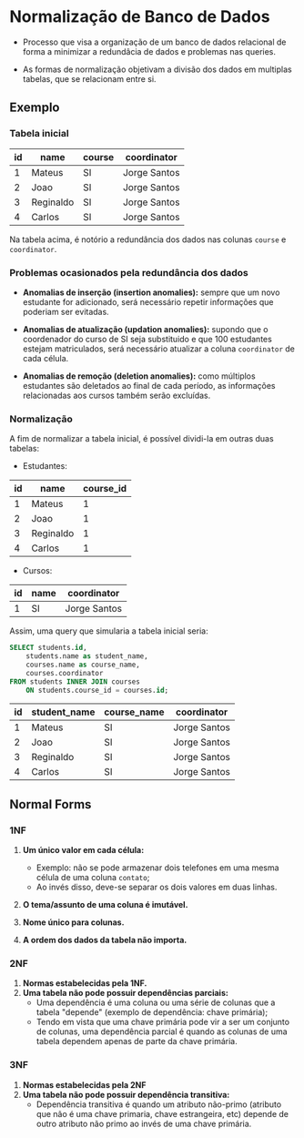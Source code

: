 # Normalização de Banco de Dados

* Processo que visa a organização de um banco de dados relacional de forma a minimizar a redundâcia de dados e problemas nas queries.

* As formas de normalização objetivam a divisão dos dados em multiplas tabelas, que se relacionam entre si.

## Exemplo

### Tabela inicial

 id |   name    | course | coordinator
----|-----------|--------|-------------
  1 | Mateus    | SI     | Jorge Santos
  2 | Joao      | SI     | Jorge Santos
  3 | Reginaldo | SI     | Jorge Santos
  4 | Carlos    | SI     | Jorge Santos

Na tabela acima, é notório a redundância dos dados nas colunas ```course``` e ```coordinator```.

### Problemas ocasionados pela redundância dos dados
* __Anomalias de inserção (insertion anomalies):__ sempre que um novo estudante for adicionado, será necessário repetir informações que poderiam ser evitadas.
	
* __Anomalias de atualização (updation anomalies):__ supondo que o coordenador do curso de SI seja substituido e que 100 estudantes estejam matriculados, será necessário atualizar a coluna ```coordinator``` de cada célula.

* __Anomalias de remoção (deletion anomalies):__ como múltiplos estudantes são deletados ao final de cada período, as informações relacionadas aos cursos também serão excluídas.

### Normalização

A fim de normalizar a tabela inicial, é possível dividi-la em outras duas tabelas:

* Estudantes:

 id |   name    | course_id
----|-----------|-----------
  1 | Mateus    |         1
  2 | Joao      |         1
  3 | Reginaldo |         1
  4 | Carlos    |         1

* Cursos:

 id | name | coordinator
----|------|-------------
  1 | SI   | Jorge Santos

Assim, uma query que simularia a tabela inicial seria:

```sql
SELECT students.id,
	students.name as student_name, 
    courses.name as course_name, 
    courses.coordinator 
FROM students INNER JOIN courses 
    ON students.course_id = courses.id;
 ```

 id | student_name | course_name | coordinator
----|--------------|-------------|--------------
  1 | Mateus       | SI          | Jorge Santos
  2 | Joao         | SI          | Jorge Santos
  3 | Reginaldo    | SI          | Jorge Santos	
  4 | Carlos       | SI          | Jorge Santos

## Normal Forms

### 1NF
1. __Um único valor em cada célula:__
    - Exemplo: não se pode armazenar dois telefones em uma mesma célula de uma coluna ```contato```;
    - Ao invés disso, deve-se separar os dois valores em duas linhas.

2. __O tema/assunto de uma coluna é imutável.__
3. __Nome único para colunas.__
4. __A ordem dos dados da tabela não importa.__

### 2NF
1. __Normas estabelecidas pela 1NF.__
2. __Uma tabela não pode possuir dependências parciais:__
    - Uma dependência é uma coluna ou uma série de colunas que a tabela "depende" (exemplo de dependência: chave primária);
    - Tendo em vista que uma chave primária pode vir a ser um conjunto de colunas, uma dependência parcial é quando as colunas de uma tabela dependem apenas de parte da chave primária.

### 3NF
1. __Normas estabelecidas pela 2NF__
2. __Uma tabela não pode possuir dependência transitiva:__
    - Dependência transitiva é quando um atributo não-primo (atributo que não é uma chave primaria, chave estrangeira, etc) depende de outro atributo não primo ao invés de uma chave primária. 


